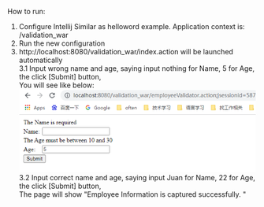 How to run:
1. Configure Intellij
   Similar as helloword example. Application context is: /validation_war
2. Run the new configuration
3. http://localhost:8080/validation_war/index.action will be launched automatically</br>
    3.1 Input wrong name and age, saying input nothing for Name, 5 for Age, the click [Submit] button,</br>
    You will see like below:</br>
   ![Screenshot](pics/image-20211114142725335.png)</br>
    3.2 Input correct name and age, saying input Juan for Name, 22 for Age, the click [Submit] button,</br>
    The page will show "Employee Information is captured successfully. "